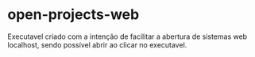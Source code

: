 # open-projects-web
Executavel criado com a intenção de facilitar a abertura de sistemas web localhost, sendo possível abrir ao clicar no executavel.
